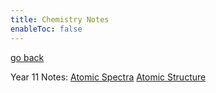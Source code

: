 ```yaml
---
title: Chemistry Notes
enableToc: false
---
```


[go back](index.md)

Year 11 Notes:
[Atomic Spectra](Chemistry/AtomicSpectra.md)
[Atomic Structure](Chemistry/AtomicStructure.md)
